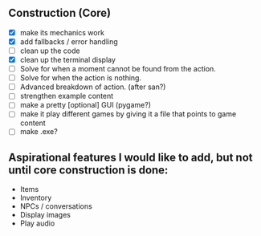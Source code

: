 
## Construction (Core)
- [X] make its mechanics work
- [X] add fallbacks / error handling
- [ ] clean up the code
- [X] clean up the terminal display
- [ ] Solve for when a moment cannot be found from the action.
- [ ] Solve for when the action is nothing.
- [ ] Advanced breakdown of action. (after san?)
- [ ] strengthen example content
- [ ] make a pretty [optional] GUI (pygame?)
- [ ] make it play different games by giving it a file that points to game content
- [ ] make .exe?

## Aspirational features I would like to add, but not until core construction is done:
- Items
- Inventory
- NPCs / conversations
- Display images
- Play audio